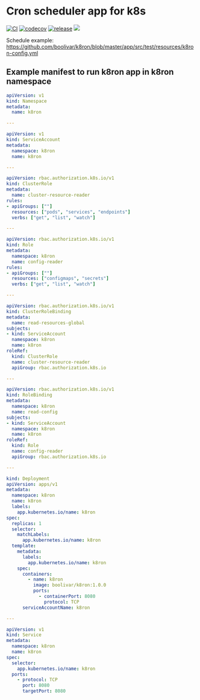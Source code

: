# Cron scheduler app for k8s

[![CI](https://github.com/boolivar/k8ron/workflows/CI/badge.svg)](https://github.com/boolivar/k8ron/actions/workflows/ci.yml)
[![codecov](https://codecov.io/gh/boolivar/k8ron/graph/badge.svg?token=ATJ1977TT8)](https://codecov.io/gh/boolivar/k8ron)
[![release](https://img.shields.io/github/v/release/boolivar/k8ron)](https://github.com/boolivar/k8ron/releases/latest)
[![](https://img.shields.io/docker/v/boolivar/k8ron?label=dockerhub)](https://hub.docker.com/r/boolivar/k8ron)

Schedule example: https://github.com/boolivar/k8ron/blob/master/app/src/test/resources/k8ron-config.yml

## Example manifest to run k8ron app in k8ron namespace
```yaml
apiVersion: v1
kind: Namespace
metadata:
  name: k8ron

---

apiVersion: v1
kind: ServiceAccount
metadata:
  namespace: k8ron
  name: k8ron

---

apiVersion: rbac.authorization.k8s.io/v1
kind: ClusterRole
metadata:
  name: cluster-resource-reader
rules:
- apiGroups: [""]
  resources: ["pods", "services", "endpoints"]
  verbs: ["get", "list", "watch"]

---

apiVersion: rbac.authorization.k8s.io/v1
kind: Role
metadata:
  namespace: k8ron
  name: config-reader
rules:
- apiGroups: [""]
  resources: ["configmaps", "secrets"]
  verbs: ["get", "list", "watch"]

---

apiVersion: rbac.authorization.k8s.io/v1
kind: ClusterRoleBinding
metadata:
  name: read-resources-global
subjects:
- kind: ServiceAccount
  namespace: k8ron
  name: k8ron
roleRef:
  kind: ClusterRole
  name: cluster-resource-reader
  apiGroup: rbac.authorization.k8s.io

---

apiVersion: rbac.authorization.k8s.io/v1
kind: RoleBinding
metadata:
  namespace: k8ron
  name: read-config
subjects:
- kind: ServiceAccount
  namespace: k8ron
  name: k8ron
roleRef:
  kind: Role
  name: config-reader
  apiGroup: rbac.authorization.k8s.io

---

kind: Deployment
apiVersion: apps/v1
metadata:
  namespace: k8ron
  name: k8ron
  labels:
    app.kubernetes.io/name: k8ron
spec:
  replicas: 1
  selector:
    matchLabels:
      app.kubernetes.io/name: k8ron
  template:
    metadata:
      labels:
        app.kubernetes.io/name: k8ron
    spec:
      containers:
        - name: k8ron
          image: boolivar/k8ron:1.0.0
          ports:
            - containerPort: 8080
              protocol: TCP
      serviceAccountName: k8ron

---

apiVersion: v1
kind: Service
metadata:
  namespace: k8ron
  name: k8ron
spec:
  selector:
    app.kubernetes.io/name: k8ron
  ports:
    - protocol: TCP
      port: 8080
      targetPort: 8080
```

